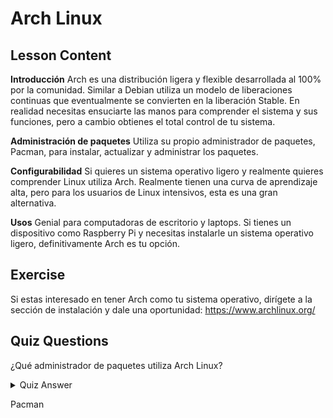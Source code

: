 # Arch Linux

## Lesson Content

<b>Introducción</b>
Arch es una distribución ligera y flexible desarrollada al 100% por la comunidad. Similar a Debian utiliza un modelo de liberaciones continuas que eventualmente se convierten en la liberación Stable. En realidad necesitas ensuciarte las manos para comprender el sistema y sus funciones, pero a cambio obtienes el total control de tu sistema.

<b>Administración de paquetes</b>
Utiliza su propio administrador de paquetes, Pacman, para instalar, actualizar y administrar los paquetes.

<b>Configurabilidad</b>
Si quieres un sistema operativo ligero y realmente quieres comprender Linux utiliza Arch. Realmente tienen una curva de aprendizaje alta, pero para los usuarios de Linux intensivos, esta es una gran alternativa.

<b>Usos</b>
Genial para computadoras de escritorio y laptops. Si tienes un dispositivo como Raspberry Pi y necesitas instalarle un sistema operativo ligero, definitivamente Arch es tu opción.

## Exercise

Si estas interesado en tener Arch como tu sistema operativo, dirígete a la sección de instalación y dale una oportunidad:  <a href='https://www.archlinux.org/'>https://www.archlinux.org/</a>

## Quiz Questions

¿Qué administrador de paquetes utiliza Arch Linux?

<details>
    <summary>Quiz Answer</summary>
</details>

Pacman